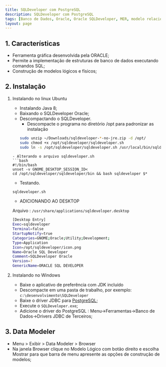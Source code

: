 ```yaml
---
title: SQLDeveloper com PostgreSQL
description: SQLDeveloper com PostgreSQL
tags: [Banco de Dados, Oracle, Oracle SQLDeveloper, MER, modelo relacional,PostgreSQL]
layout: page
---
```


## 1. Características
- Ferramenta gráfica desenvolvida pela ORACLE;
- Permite a implementação de estruturas de banco de dados executando comandos SQL;
- Construção de modelos lógicos e físicos;

## 2. Instalação
1. Instalando no linux Ubuntu
    - Instalando Java 8;
    - Baixando o  SQLDeveloper Oracle;
    - Descompactando o SQLDeveloper.
      - Descompacte o programa no diretório /opt para padronizar as instalação
      ```bash
      sudo unzip ~/Downloads/sqldeveloper-*-no-jre.zip -d /opt/
      sudo chmod +x /opt/sqldeveloper/sqldeveloper.sh
      sudo ln -s /opt/sqldeveloper/sqldeveloper.sh /usr/local/bin/sqldeveloper
    ```  
    - Alterando o arquivo sqldeveloper.sh
    ```bash
    #!/bin/bash
    unset -v GNOME_DESKTOP_SESSION_ID<
    cd /opt/sqldeveloper/sqldeveloper/bin && bash sqldeveloper $*
    ```
    - Testando.
    ```bash
    sqldeveloper.sh
    ```
    - ADICIONANDO AO DESKTOP

    Arquivo : `/usr/share/applications/sqldeveloper.desktop`
    ```bash
    [Desktop Entry]
    Exec=sqldeveloper
    Terminal=false
    StartupNotify=true
    Categories=GNOME;Oracle;Utility;Development;
    Type=Application
    Icon=/opt/sqldeveloper/icon.png
    Name=Oracle SQL Developer
    Comment=SQLDeveloper Oracle
    Version=?
    GenericName=ORACLE SQL DEVELOPER
    ```

1. Instalando no Windows
    - Baixe o aplicativo de preferência com JDK incluído
    - Descompacte em uma pasta de trabalho, por exemplo: `c:\desenvolvimento\SQLDeveloper`
    - Baixe o driver JDBC para [PostgreSQL](https://jdbc.postgresql.org/download.html);
    - Execute o `SQLDeveloper.exe`;
    - Adicione o driver do PostgreSQL : Menu->Ferramentas->Banco de Dados->Drivers JDBC de Terceiros;

## 3. Data Modeler
- Menu > Exibir > Data Modeler > Browser
- Na janela Browser clique no Modelo Lógico com botão direito e escolha Mostrar para que barra de menu apresente as opções de construção de modelos;
